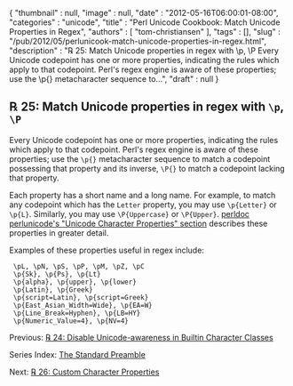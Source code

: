 {
   "thumbnail" : null,
   "image" : null,
   "date" : "2012-05-16T06:00:01-08:00",
   "categories" : "unicode",
   "title" : "Perl Unicode Cookbook: Match Unicode Properties in Regex",
   "authors" : [
      "tom-christiansen"
   ],
   "tags" : [],
   "slug" : "/pub/2012/05/perlunicook-match-unicode-properties-in-regex.html",
   "description" : "℞ 25: Match Unicode properties in regex with \\p, \\P Every Unicode codepoint has one or more properties, indicating the rules which apply to that codepoint. Perl's regex engine is aware of these properties; use the \\p{} metacharacter sequence to...",
   "draft" : null
}



℞ 25: Match Unicode properties in regex with `\p`, `\P`
-------------------------------------------------------

Every Unicode codepoint has one or more properties, indicating the rules which apply to that codepoint. Perl's regex engine is aware of these properties; use the `\p{}` metacharacter sequence to match a codepoint possessing that property and its inverse, `\P{}` to match a codepoint lacking that property.

Each property has a short name and a long name. For example, to match any codepoint which has the `Letter` property, you may use `\p{Letter}` or `\p{L}`. Similarly, you may use `\P{Uppercase}` or `\P{Upper}`. [perldoc perlunicode's "Unicode Character Properties" section](http://perldoc.perl.org/perlunicode.html#Unicode-Character-Properties) describes these properties in greater detail.

Examples of these properties useful in regex include:

     \pL, \pN, \pS, \pP, \pM, \pZ, \pC
     \p{Sk}, \p{Ps}, \p{Lt}
     \p{alpha}, \p{upper}, \p{lower}
     \p{Latin}, \p{Greek}
     \p{script=Latin}, \p{script=Greek}
     \p{East_Asian_Width=Wide}, \p{EA=W}
     \p{Line_Break=Hyphen}, \p{LB=HY}
     \p{Numeric_Value=4}, \p{NV=4}

Previous: [℞ 24: Disable Unicode-awareness in Builtin Character Classes](/pub/2012/05/perlunicook-disable-unicode-awareness-in-builtin-character-classes.html)

Series Index: [The Standard Preamble](/pub/2012/04/perlunicook-standard-preamble.html)

Next: [℞ 26: Custom Character Properties](/pub/2012/05/perlunicookbook-custom-character-properties.html)
